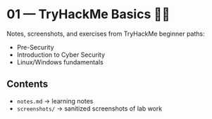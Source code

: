 # 01 — TryHackMe Basics 🧑‍💻

Notes, screenshots, and exercises from TryHackMe beginner paths:
- Pre-Security
- Introduction to Cyber Security
- Linux/Windows fundamentals

## Contents
- `notes.md` → learning notes
- `screenshots/` → sanitized screenshots of lab work
